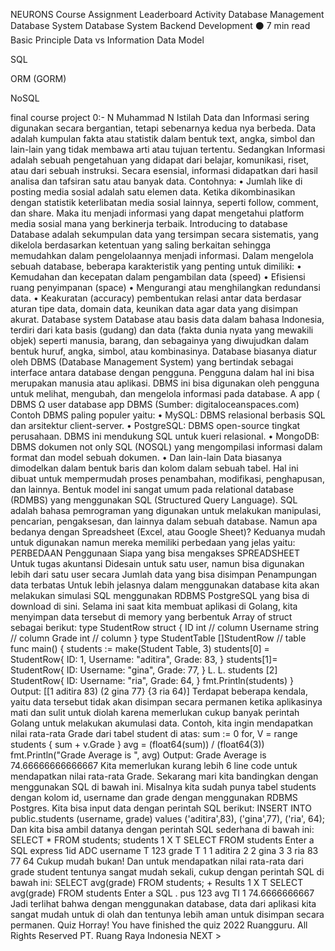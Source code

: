 
NEURONS Course Assignment Leaderboard Activity
Database Management
Database System
Database System
Backend Development ⚫ 7 min read
Basic Principle
Data vs Information
Data Model
>
SQL
>
ORM (GORM)
>
NoSQL
>
final course project
0:-
N
Muhammad N
Istilah Data dan Informasi sering digunakan secara bergantian, tetapi sebenarnya kedua nya berbeda. Data adalah kumpulan fakta atau statistik dalam bentuk text, angka, simbol dan lain-lain yang tidak membawa arti atau tujuan tertentu. Sedangkan Informasi adalah sebuah pengetahuan yang didapat dari belajar, komunikasi, riset, atau dari sebuah instruksi. Secara esensial, informasi didapatkan dari hasil analisa dan tafsiran satu atau banyak data.
Contohnya:
• Jumlah like di posting media sosial adalah satu elemen data. Ketika dikombinasikan dengan statistik keterlibatan media sosial lainnya, seperti follow, comment, dan share. Maka itu menjadi informasi yang dapat mengetahui platform media sosial mana yang berkinerja terbaik.
Introducing to database
Database adalah sekumpulan data yang tersimpan secara sistematis, yang dikelola berdasarkan ketentuan yang saling berkaitan sehingga memudahkan dalam pengelolaannya menjadi informasi.
Dalam mengelola sebuah database, beberapa karakteristik yang penting untuk dimiliki:
• Kemudahan dan kecepatan dalam pengambilan data (speed)
• Efisiensi ruang penyimpanan (space)
• Mengurangi atau menghilangkan redundansi data.
• Keakuratan (accuracy) pembentukan relasi antar data berdasar aturan tipe data, domain data, keunikan data agar data yang disimpan akurat.
Database system
Database atau basis data dalam bahasa Indonesia, terdiri dari kata basis (gudang) dan data (fakta dunia nyata yang mewakili objek) seperti manusia, barang, dan sebagainya yang diwujudkan dalam bentuk huruf, angka, simbol, atau kombinasinya.
Database biasanya diatur oleh DBMS (Database Management System) yang bertindak sebagai interface antara database dengan pengguna. Pengguna dalam hal ini bisa merupakan manusia atau aplikasi. DBMS ini bisa digunakan oleh pengguna untuk melihat, mengubah, dan mengelola informasi pada database.
A
app
(
DBMS
Ω
user
database
app
DBMS (Sumber: digitaloceanspaces.com)
Contoh DBMS paling populer yaitu:
• MySQL: DBMS relasional berbasis SQL dan arsitektur client-server.
• PostgreSQL: DBMS open-source tingkat perusahaan. DBMS ini mendukung SQL untuk kueri relasional.
• MongoDB: DBMS dokumen not only SQL (NOSQL) yang mengompilasi informasi dalam format dan model sebuah dokumen.
• Dan lain-lain
Data biasanya dimodelkan dalam bentuk baris dan kolom dalam sebuah tabel. Hal ini dibuat untuk mempermudah proses penambahan, modifikasi, penghapusan, dan lainnya. Bentuk model ini sangat umum pada relational database (RDMBS) yang menggunakan SQL (Structured Query Language).
SQL adalah bahasa pemrograman yang digunakan untuk melakukan manipulasi, pencarian, pengaksesan, dan lainnya dalam sebuah database.
Namun apa bedanya dengan Spreadsheet (Excel, atau Google Sheet)? Keduanya mudah untuk digunakan namun mereka memiliki perbedaan yang jelas yaitu:
PERBEDAAN
Penggunaan
Siapa yang bisa mengakses
SPREADSHEET
Untuk tugas akuntansi
Didesain untuk satu user, namun bisa digunakan lebih dari satu user secara
Jumlah data yang bisa disimpan Penampungan data terbatas
Untuk lebih jelasnya dalam menggunakan database kita akan melakukan simulasi SQL menggunakan RDBMS PostgreSQL yang bisa di download di sini.
Selama ini saat kita membuat aplikasi di Golang, kita menyimpan data tersebut di memory yang berbentuk Array of struct sebagai berikut:
type StudentRow struct {
ID
int // column
Username string // column
Grade int // column
}
type StudentTable []StudentRow // table
func main() {
students := make(Student Table, 3) students[0] = StudentRow{
ID:
1,
Username: "aditira", Grade:
83,
}
students[1]= StudentRow{
ID:
Username: "gina",
Grade:
77,
}
L. L.
students [2] StudentRow{
ID:
Username: "ria",
Grade:
64,
}
fmt.Println(students)
}
Output:
[[1 aditira 83) (2 gina 77} {3 ria 64)]
Terdapat beberapa kendala, yaitu data tersebut tidak akan disimpan secara permanen ketika aplikasinya
mati dan sulit untuk diolah karena memerlukan cukup banyak perintah Golang untuk melakukan akumulasi data.
Contoh, kita ingin mendapatkan nilai rata-rata Grade dari tabel student di atas:
sum := 0
for, V = range students {
sum + v.Grade
}
avg = (float64(sum)) / (float64(3))
fmt.Println("Grade Average is ", avg)
Output:
Grade Average is 74.66666666666667
Kita memerlukan kurang lebih 6 line code untuk mendapatkan nilai rata-rata Grade. Sekarang mari kita bandingkan dengan menggunakan SQL di bawah ini.
Misalnya kita sudah punya tabel students dengan kolom id, username dan grade dengan menggunakan RDBMS Postgres. Kita bisa input data dengan perintah SQL berikut:
INSERT INTO public.students (username, grade) values ('aditira',83), ('gina',77), ('ria', 64);
Dan kita bisa ambil datanya dengan perintah SQL sederhana di bawah ini:
SELECT * FROM students;
students 1 X
T SELECT FROM students
Enter a SQL express
1id ADC username T 123 grade T
1
1 aditira
2
2 gina
3
3 ria
83
77
64
Cukup mudah bukan!
Dan untuk mendapatkan nilai rata-rata dari grade student tentunya sangat
mudah sekali, cukup dengan perintah SQL di bawah ini:
SELECT avg(grade) FROM students;
+
Results 1 X
T SELECT avg(grade) FROM students Enter a SQL
.
pus
123 avg
TI
1 74.6666666667
Jadi terlihat bahwa dengan menggunakan database, data dari aplikasi kita sangat mudah untuk di olah
dan tentunya lebih aman untuk disimpan secara permanen.
Quiz
Horray! You have finished the quiz
2022 Ruangguru. All Rights Reserved PT. Ruang Raya Indonesia
NEXT >